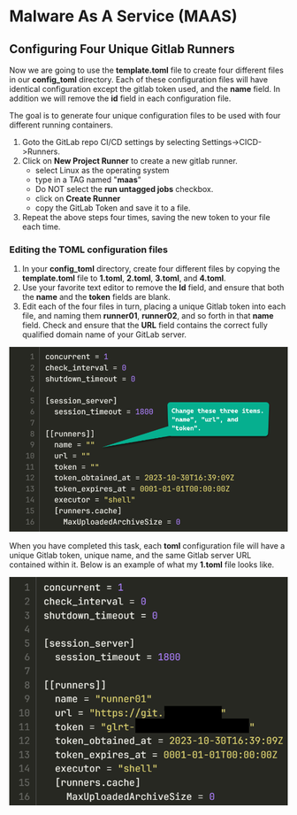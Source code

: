 # Malware As A Service (MAAS)

## Configuring Four Unique Gitlab Runners

Now we are going to use the **template.toml** file to create four different files in our **config_toml** directory.  Each of these configuration files will have identical configuration except the gitlab token used, and the **name** field.  In addition we will remove the **id** field in each configuration file.

The goal is to generate four unique configuration files to be used with four different running containers.

1. Goto the GitLab repo CI/CD settings by selecting Settings->CICD->Runners.
2. Click on **New Project Runner** to create a new gitlab runner.
    * select Linux as the operating system
    * type in a TAG named "**maas**"
    * Do NOT select the **run untagged jobs** checkbox.
    * click on **Create Runner**
    * copy the GitLab Token and save it to a file.
3. Repeat the above steps four times, saving the new token to your file each time.

### Editing the TOML configuration files

1. In your **config_toml** directory, create four different files by copying the **template.toml** file to **1.toml**, **2.toml**, **3.toml**, and **4.toml**.
2. Use your favorite text editor to remove the **Id** field, and ensure that both the **name** and the **token** fields are blank.
3. Edit each of the four files in turn, placing a unique Gitlab token into each file, and naming them **runner01**, **runner02**, and so forth in that **name** field. Check and ensure that the **URL** field contains the correct fully qualified domain name of your GitLab server.

![Alt text](image-1.png)

When you have completed this task, each **toml** configuration file will have a unique Gitlab token, unique name, and the same Gitlab server URL contained within it. Below is an example of what my **1.toml** file looks like.

![Alt text](image-5.png)


